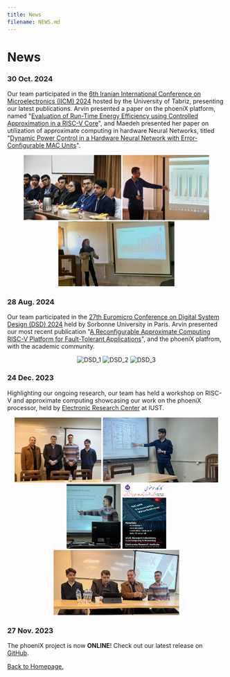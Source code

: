 ```yaml
---
title: News
filename: NEWS.md
--- 
```


# News

### **30 Oct. 2024** 

Our team participated in the [6th Iranian International Conference on Microelectronics (IICM) 2024](https://iicm-conf.ir/2024) hosted by the University of Tabriz, presenting our latest publications. Arvin presented a paper on the phoeniX platform, named "[Evaluation of Run-Time Energy Efficiency using Controlled Approximation in a RISC-V Core](https://arxiv.org/abs/2410.07027)", and Maedeh presented her paper on utilization of approximate computing in hardware Neural Networks, titled "[Dynamic Power Control in a Hardware Neural Network with Error-Configurable MAC Units](https://arxiv.org/abs/2410.10545)".

<p align="center" >
<img src="../news/images/IICM_1.jpg"  alt="IICM_1" height="150"/>
<img src="../news/images/IICM_2.jpg"  alt="IICM_2" height="150"/>
<img src="../news/images/IICM_3.jpg"  alt="IICM_3" height="150"/>
</p>

### **28 Aug. 2024** 

Our team participated in the [27th Euromicro Conference on Digital System Design (DSD) 2024](https://dsd-seaa.com/dsd2024/) held by Sorbonne University in Paris. Arvin presented our most recent publication "[A Reconfigurable Approximate Computing RISC-V Platform for Fault-Tolerant Applications](https://ieeexplore.ieee.org/abstract/document/10741850/)", and the phoeniX platfrom, with the academic community.

<p align="center" >
<img src="../news/images/DSD_1.png"  alt="DSD_1" height="150"/>
<img src="../news/images/DSD_2.png"  alt="DSD_2" height="150"/>
<img src="../news/images/DSD_3.png"  alt="DSD_3" height="150"/>
</p>

### **24 Dec. 2023** 

Highlighting our ongoing research, our team has held a workshop on RISC-V and approximate computing showcasing our work on the phoeniX processor, held by [Electronic Research Center](https://erc.iust.ac.ir/index.php?sid=45&slc_lang=fa) at IUST.

<p align="center" >
<img src="../news/images/2.JPG"  alt="1" height="150"/>
<img src="../news/images/4.JPG"  alt="2" height="150"/>
<img src="../news/images/5.JPG"  alt="3" height="150"/>
<img src="../news/images/ERC_Poster.JPG"  alt="4" height="150"/>
<img src="../news/images/1.JPG"  alt="5" height="150"/>
</p>

### **27 Nov. 2023** 

The phoeniX project is now **ONLINE**! Check out our latest release on [GitHub](https://github.com/phoeniX-Digital-Design/phoeniX).

[Back to Homepage.](/README.md)